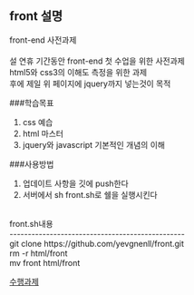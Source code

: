 ## front 설명<br/>
front-end 사전과제<br/>
<br/>
설 연휴 기간동안 front-end 첫 수업을 위한 사전과제<br/>
html5와 css3의 이해도 측정을 위한 과제<br/>
후에 제일 위 페이지에 jquery까지 넣는것이 목적<br/>

###학습목표
1. css 예습<br/>
2. html 마스터<br/>
3. jquery와 javascript 기본적인 개념의 이해<br/>

###사용방법
1. 업데이트 사항을 깃에 push한다<br/>
2. 서버에서 sh front.sh로 쉘을 실행시킨다<br/>
<br/>
front.sh내용<br/>
------------------------------------------------<br/>
git clone https://github.com/yevgnenll/front.git<br/>
rm -r html/front<br/>
mv front html/front<br/>

[수행과제](http://yevgnenll.me/front/test.html)
